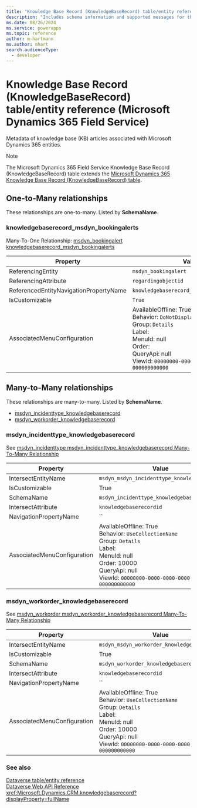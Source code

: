 ```yaml
---
title: "Knowledge Base Record (KnowledgeBaseRecord) table/entity reference (Microsoft Dynamics 365 Field Service)"
description: "Includes schema information and supported messages for the Knowledge Base Record (KnowledgeBaseRecord) table/entity with Microsoft Dynamics 365 Field Service."
ms.date: 08/26/2024
ms.service: powerapps
ms.topic: reference
author: m-hartmann
ms.author: mhart
search.audienceType: 
  - developer
---
```


# Knowledge Base Record (KnowledgeBaseRecord) table/entity reference (Microsoft Dynamics 365 Field Service)

Metadata of knowledge base (KB) articles associated with Microsoft Dynamics 365 entities.

> [!NOTE]
> The Microsoft Dynamics 365 Field Service Knowledge Base Record (KnowledgeBaseRecord) table extends the [Microsoft Dynamics 365 Knowledge Base Record (KnowledgeBaseRecord) table](/dynamics365/developer/entities/knowledgebaserecord).




## One-to-Many relationships

These relationships are one-to-many. Listed by **SchemaName**.

### <a name="BKMK_knowledgebaserecord_msdyn_bookingalerts"></a> knowledgebaserecord_msdyn_bookingalerts

Many-To-One Relationship: [msdyn_bookingalert knowledgebaserecord_msdyn_bookingalerts](msdyn_bookingalert.md#BKMK_knowledgebaserecord_msdyn_bookingalerts)

|Property|Value|
|---|---|
|ReferencingEntity|`msdyn_bookingalert`|
|ReferencingAttribute|`regardingobjectid`|
|ReferencedEntityNavigationPropertyName|`knowledgebaserecord_msdyn_bookingalerts`|
|IsCustomizable|`True`|
|AssociatedMenuConfiguration|AvailableOffline: True<br />Behavior: `DoNotDisplay`<br />Group: `Details`<br />Label: <br />MenuId: null<br />Order: <br />QueryApi: null<br />ViewId: `00000000-0000-0000-0000-000000000000`|


## Many-to-Many relationships

These relationships are many-to-many. Listed by **SchemaName**.

- [msdyn_incidenttype_knowledgebaserecord](#BKMK_msdyn_incidenttype_knowledgebaserecord)
- [msdyn_workorder_knowledgebaserecord](#BKMK_msdyn_workorder_knowledgebaserecord)

### <a name="BKMK_msdyn_incidenttype_knowledgebaserecord"></a> msdyn_incidenttype_knowledgebaserecord

See [msdyn_incidenttype msdyn_incidenttype_knowledgebaserecord Many-To-Many Relationship](msdyn_incidenttype.md#BKMK_msdyn_incidenttype_knowledgebaserecord)

|Property|Value|
|---|---|
|IntersectEntityName|`msdyn_msdyn_incidenttype_knowledgebaserec`|
|IsCustomizable|True|
|SchemaName|`msdyn_incidenttype_knowledgebaserecord`|
|IntersectAttribute|`knowledgebaserecordid`|
|NavigationPropertyName|``|
|AssociatedMenuConfiguration|AvailableOffline: True<br />Behavior: `UseCollectionName`<br />Group: `Details`<br />Label: <br />MenuId: null<br />Order: 10000<br />QueryApi: null<br />ViewId: `00000000-0000-0000-0000-000000000000`|

### <a name="BKMK_msdyn_workorder_knowledgebaserecord"></a> msdyn_workorder_knowledgebaserecord

See [msdyn_workorder msdyn_workorder_knowledgebaserecord Many-To-Many Relationship](msdyn_workorder.md#BKMK_msdyn_workorder_knowledgebaserecord)

|Property|Value|
|---|---|
|IntersectEntityName|`msdyn_msdyn_workorder_knowledgebaserecord`|
|IsCustomizable|True|
|SchemaName|`msdyn_workorder_knowledgebaserecord`|
|IntersectAttribute|`knowledgebaserecordid`|
|NavigationPropertyName|``|
|AssociatedMenuConfiguration|AvailableOffline: True<br />Behavior: `UseCollectionName`<br />Group: `Details`<br />Label: <br />MenuId: null<br />Order: 10000<br />QueryApi: null<br />ViewId: `00000000-0000-0000-0000-000000000000`|



### See also

[Dataverse table/entity reference](../about-entity-reference.md)  
[Dataverse Web API Reference](/power-apps/developer/data-platform/webapi/reference/about)   
<xref:Microsoft.Dynamics.CRM.knowledgebaserecord?displayProperty=fullName>
